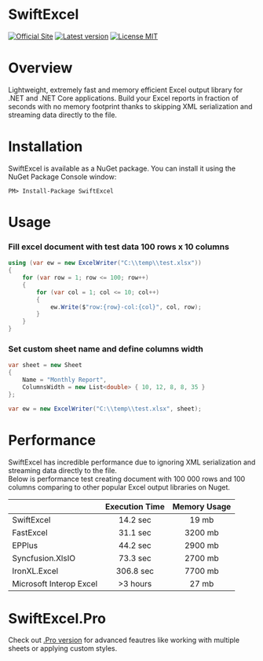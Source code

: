 # SwiftExcel
[![Official Site](https://img.shields.io/badge/site-swiftexcel-blue.svg)](https://swiftexcel.azurewebsites.net/) [![Latest version](https://img.shields.io/nuget/v/SwiftExcel.svg)](https://www.nuget.org/packages?q=SwiftExcel) [![License MIT](https://img.shields.io/badge/license-MIT-green.svg)](https://en.wikipedia.org/wiki/MIT_License)
# Overview
Lightweight, extremely fast and memory efficient Excel output library for .NET and .NET Core applications. Build your Excel reports in fraction of seconds with no memory footprint thanks to skipping XML serialization and streaming data directly to the file.
# Installation
SwiftExcel is available as a NuGet package. You can install it using the NuGet Package Console window:
```
PM> Install-Package SwiftExcel
```
# Usage
### Fill excel document with test data 100 rows x 10 columns
```csharp
using (var ew = new ExcelWriter("C:\\temp\\test.xlsx"))
{
    for (var row = 1; row <= 100; row++)
    {
        for (var col = 1; col <= 10; col++)
        {
            ew.Write($"row:{row}-col:{col}", col, row);
        }
    }
}
```
### Set custom sheet name and define columns width
```csharp
var sheet = new Sheet
{
    Name = "Monthly Report", 
    ColumnsWidth = new List<double> { 10, 12, 8, 8, 35 }
};

var ew = new ExcelWriter("C:\\temp\\test.xlsx", sheet);
```
# Performance
SwiftExcel has incredible performance due to ignoring XML serialization and streaming data directly to the file.  
Below is performance test creating document with 100 000 rows and 100 columns comparing to other popular Excel output libraries on Nuget.  

|   | Execution Time | Memory Usage |
| :--- | :---: | :---: |
| SwiftExcel  | 14.2 sec  |  19 mb  |
| FastExcel  | 31.1 sec  |  3200 mb  |
| EPPlus  | 44.2 sec  |  2900 mb  |
| Syncfusion.XlsIO  | 73.3 sec  |  2700 mb  |
| IronXL.Excel  | 306.8 sec  |  7700 mb  |
| Microsoft Interop Excel  | >3 hours  |  27 mb  |

# SwiftExcel.Pro
Check out [.Pro version](https://swiftexcel.pro/) for advanced feautres like working with multiple sheets or applying custom styles.

